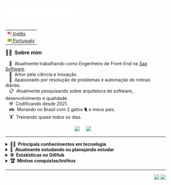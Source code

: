 <img src="images/svg/header_pt.svg"></img>

<table align="right">
 <tr><td><a href="README.md"><img src="images/us-flag.png" height="13"> Inglês</a></td></tr>
 <tr><td><a href="README_pt.md"><img src="images/br-flag.png" height="13"> Português</a></td></tr>
</table>

### 👨‍🚀 &nbsp;Sobre mim

&nbsp;&nbsp;&nbsp;👷 &nbsp;Atualmente trabalhando como Engenheiro de Front-End na [Saa Software](http://saasoftware.com.br/). \
&nbsp;&nbsp;&nbsp;🤩 &nbsp;Amor pela ciência e inovação.\
&nbsp;&nbsp;&nbsp;💓 &nbsp;Apaixonado por resolução de problemas e automação de rotinas diárias.\
&nbsp;&nbsp;&nbsp;📋 &nbsp;Atualmente pesquisando sobre arquitetura de software, desenvolvimento e qualidade.\
&nbsp;&nbsp;&nbsp;⚒️ &nbsp;Codificando desde 2021.\
&nbsp;&nbsp;&nbsp;👪 &nbsp;Morando no Brasil com 2 gatos 🐈 e meus pais.\
&nbsp;&nbsp;&nbsp;🏋️ &nbsp;Treinando quase todos os dias.

<p align="center">
  <a href="mailto:heitorcanhizares@gmail.com?subject=Olá%20Heitor"><img src="https://img.shields.io/badge/gmail-%23D14836.svg?&style=for-the-badge&logo=gmail&logoColor=white" /></a>&nbsp;&nbsp;&nbsp;&nbsp;
  <a href="https://www.linkedin.com/in/heitorcanhizares/"><img src="https://img.shields.io/badge/linkedin-%230077B5.svg?&style=for-the-badge&logo=linkedin&logoColor=white" /></a>&nbsp;&nbsp;&nbsp;&nbsp;
</p>

<hr/>

<details>
  <summary><b>👨‍💻 &nbsp;Principais conhecimentos em tecnologia</b></summary>
  <br/>


![HTML5](https://img.shields.io/badge/HTML5-E34F26.svg?&style=flat&logo=html5&logoColor=white)&nbsp;
![CSS3](https://img.shields.io/badge/CSS3-1572B6?style=flat&logo=css3&logoColor=white)&nbsp;
![JavaScript](https://img.shields.io/badge/JavaScript-F7DF1E?style=flat&logo=javascript&logoColor=black)&nbsp;
![JQuery](https://img.shields.io/badge/JQUERY-0769AD.svg?&style=flat&logo=jquery&logoColor=white)&nbsp;\
![TypeScript](https://img.shields.io/badge/TypeScript-007ACC?style=flat&logo=typescript&logoColor=white)&nbsp;
![React](https://img.shields.io/badge/React-20232A?style=flat&logo=react&logoColor=61DAFB)&nbsp;
![React Hook Form](https://img.shields.io/badge/React%20Hook%20Form-%23EC5990.svg?style=flat&logo=reacthookform&logoColor=white)&nbsp;\
![Chart.js](https://img.shields.io/badge/chart.js-F5788D.svg?style=flat&logo=chart.js&logoColor=white)&nbsp;
![Redux](https://img.shields.io/badge/Redux-593D88?style=flat&logo=redux&logoColor=white)&nbsp;
![React Query](https://img.shields.io/badge/-React%20Query-FF4154?style=flat&logo=react%20query&logoColor=white)&nbsp;\
![TailwindCSS](https://img.shields.io/badge/Tailwind_CSS-38B2AC?style=flat&logo=tailwind-css&logoColor=white)&nbsp;
![GitHub](https://img.shields.io/badge/GITHUB-%23121011.svg?&style=flat&logo=github&logoColor=white)&nbsp;
![VSCode](https://img.shields.io/badge/VSCODE-007ACC.svg?&style=flat&logo=visual-studio-code)&nbsp;

</details>

<details>
  <summary><b>📝 &nbsp;Atualmente estudando ou planejando estudar</b></summary>
  <br/>

![Lua](https://img.shields.io/badge/Lua-2C2D72?style=flat&logo=lua&logoColor=white)&nbsp;
![C#](https://img.shields.io/badge/C%23-239120?style=flat&logo=c-sharp&logoColor=white)&nbsp;
![Dart](https://img.shields.io/badge/Dart-0175C2?style=fflat&logo=dart&logoColor=white)&nbsp;
![Flutter](https://img.shields.io/badge/Flutter-02569B?style=fflat&logo=flutter&logoColor=white)&nbsp;\
![Firebase](https://img.shields.io/badge/FIREBASE-FFCA28.svg?&style=flat&logo=firebase&logoColor=black)&nbsp;
![NestJS](https://img.shields.io/badge/NESTJS-E0234E.svg?&style=flat&logo=nestjs&logoColor=white)&nbsp;
![NodeJS](https://img.shields.io/badge/NODEJS-339933.svg?&style=flat&logo=node.js&logoColor=white)&nbsp;\
![MongoDB](https://img.shields.io/badge/MONGODB-47A248.svg?&style=flat&logo=mongodb&logoColor=white)&nbsp;
![PostgreSQL](https://img.shields.io/badge/PostgreSQL-316192?style=flat&logo=postgresql&logoColor=white)&nbsp;
![MySQL](https://img.shields.io/badge/MySQL-00000F?style=flat&logo=mysql&logoColor=white)&nbsp;

</details>

<details>
  <summary><b>⚙️ &nbsp;Estatísticas no GitHub</b></summary>
  <br/>
    <p align="center">
        <img height="137px" src="https://github-readme-streak-stats.herokuapp.com/?user=heitorcanhizares&hide_border=true&theme=nightowl" />
    </p>
    <p align="center">
        <img height="137px" src="https://github-readme-stats.vercel.app/api?username=heitorcanhizares&hide_title=true&hide_border=true&show_icons=true&include_all_commits=true&count_private=true&line_height=21&theme=nightowl" /> <img height="137px" src="https://github-readme-stats.vercel.app/api/top-langs/?username=heitorcanhizares&hide=html&hide_title=true&hide_border=true&layout=compact&langs_count=8&theme=nightowl" />
    </p>
</details>

<details>
  <summary><b>🏆 &nbsp;Minhas conquistas/troféus</b></summary>
  <br/>

[![trophy](https://github-profile-trophy.vercel.app/?username=heitorcanhizares&theme=dracula)](https://github.com/heitorcanhizares/github-profile-trophy)

</details>
<hr/>

<p align="right">
<img src="https://komarev.com/ghpvc/?username=heitorcanhizares&style=plastic&label=Views"><img>
<img src="https://badges.pufler.dev/visits/heitorcanhizares/heitorcanhizares?color=black&logo=github" />
</p>
